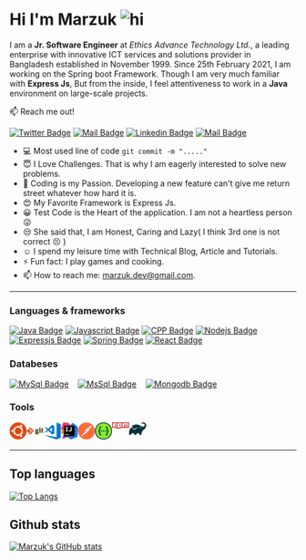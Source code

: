 # **Hi I'm Marzuk <img src="https://user-images.githubusercontent.com/1303154/88677602-1635ba80-d120-11ea-84d8-d263ba5fc3c0.gif" width="28px" alt="hi">**

I am a **Jr. Software Engineer** at *Ethics Advance Technology Ltd.*, a leading enterprise with innovative ICT services and solutions provider in Bangladesh established in November 1999. Since 25th February 2021, I am working on the Spring boot Framework. Though I am very much familiar with **Express Js**, But from the inside, I feel attentiveness to work in a **Java** environment on large-scale projects.

:mailbox: Reach me out!

[![Twitter Badge](https://img.shields.io/badge/-@Marzuk-1ca0f1?style=flat&labelColor=1ca0f1&logo=twitter&logoColor=white&link=https://twitter.com/m4rzuk16)](https://twitter.com/m4rzuk16)
[![Mail Badge](https://img.shields.io/badge/-Marzuk-c0392b?style=flat&labelColor=c0392b&logo=gmail&logoColor=white)](mailto:marzuk.dev@gmail.com)
[![Linkedin Badge](https://img.shields.io/badge/-Marzuk-0e76a8?style=flat&labelColor=0e76a8&logo=linkedin&logoColor=white)](https://www.linkedin.com/in/marzuk16/)
 [![Mail Badge](https://img.shields.io/badge/-@marzuk-e84393?style=flat&labelColor=e84393&logo=instagram&logoColor=white)](https://instagram.com/marzuk16)

<!-- TODO: Add last video link -->

- :computer: Most used line of code `git commit -m "....."`
- :innocent: I Love Challenges. That is why I am eagerly interested to solve new problems.
- :diamond_shape_with_a_dot_inside: Coding is my Passion. Developing a new feature can't give me return street whatever how hard it is.
- :heart_eyes: My Favorite Framework is Express Js.
- :grinning: Test Code is the Heart of the application. I am not a heartless person :stuck_out_tongue_winking_eye:
- :unamused: She said that, I am Honest, Caring and Lazy( I think 3rd one is not correct :persevere: )
- :relaxed: I spend my leisure time with Technical Blog, Article and Tutorials.
- ⚡ Fun fact: I play games and cooking.
- 📫 How to reach me: marzuk.dev@gmail.com.
  
---

### **Languages & frameworks**

<!-- TODO: Make technologies links takes you to repositories -->

[![Java Badge](https://img.shields.io/badge/-java-0E8AC7?style=for-the-badge&labelColor=black&logo=java&logoColor=0E8AC7)](#)
[![Javascript Badge](https://img.shields.io/badge/-Javascript-F0DB4F?style=for-the-badge&labelColor=black&logo=javascript&logoColor=F0DB4F)](#)
[![CPP Badge](https://img.shields.io/badge/-cpp-00589D?style=for-the-badge&labelColor=black&logo=cplusplus&logoColor=00589D)](#)
[![Nodejs Badge](https://img.shields.io/badge/-Nodejs-3C873A?style=for-the-badge&labelColor=black&logo=node.js&logoColor=3C873A)](#)
[![Expressjs Badge](https://img.shields.io/badge/-Express-61DBFB?style=for-the-badge&labelColor=black&logo=express&logoColor=61DBFB)](#)
[![Spring Badge](https://img.shields.io/badge/-springboot-6DB33F?style=for-the-badge&labelColor=black&logo=spring&logoColor=#6DB33F)](#)
[![React Badge](https://img.shields.io/badge/-React-1e339e?style=for-the-badge&labelColor=black&logo=react&logoColor=007acc)](#)


### **Databeses**

[![MySql Badge](https://img.shields.io/badge/-mysql-E48F2C?style=for-the-badge&labelColor=black&logo=mysql&logoColor=E48F2C)](#) &nbsp;&nbsp;
[![MsSql Badge](https://img.shields.io/badge/-mssql-E74535?style=for-the-badge&labelColor=black&logo=mysql&logoColor=E74535)](#) &nbsp;&nbsp;
[![Mongodb Badge](https://img.shields.io/badge/-mongodb-51A443?style=for-the-badge&labelColor=black&logo=mongodb&logoColor=51A443)](#) &nbsp;&nbsp;


### **Tools**


<img align="left" alt="ubuntu" width="30px" src="/images/tools/ubuntu.png" />
<img align="left" alt="Git" width="30px" src="/images/tools/git.png" />
<img align="left" alt="vscode" width="30px" src="/images/tools/visualstudiocode.png" />
<img align="left" alt="Intellij" width="30px" src="/images/tools/intellijidea.png" />
<img align="left" alt="Postman" width="30px" src="/images/tools/postman.png" />
<img align="left" alt="Swaggerui" width="30px" src="/images/tools/swaggerui.png" />
<img align="left" alt="npm" width="30px" src="/images/tools/npm.png" />
<img align="left" alt="gradle" width="30px" src="/images/tools/gradle.png" />

<br /><br />

---

## Top languages

[![Top Langs](https://github-readme-stats.vercel.app/api/top-langs/?username=marzuk16&layout=compact&theme=tokyonight&langs_count=6)](https://github.com/marzuk16)


<!-- ### Profile visits

![visitors](https://visitor-badge.glitch.me/badge?page_id=marzuk16.marzuk16) -->

## **Github stats**

[![Marzuk's GitHub stats](https://github-readme-stats.vercel.app/api?username=marzuk16&show_icons=true&hide=contribs,prs&theme=tokyonight)](https://github.com/marzuk16/marzuk16)
